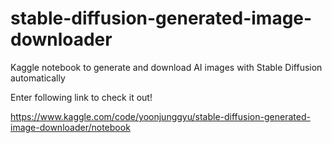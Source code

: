 # stable-diffusion-generated-image-downloader
Kaggle notebook to generate and download AI images with Stable Diffusion automatically

Enter following link to check it out!

https://www.kaggle.com/code/yoonjunggyu/stable-diffusion-generated-image-downloader/notebook
